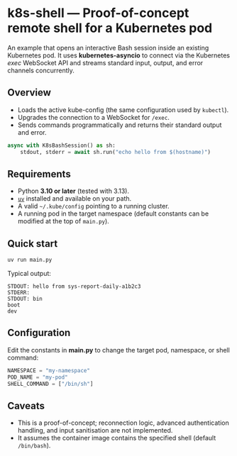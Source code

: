 # k8s-shell — Proof-of-concept remote shell for a Kubernetes pod

An example that opens an interactive Bash session inside an existing Kubernetes pod.
It uses **kubernetes-asyncio** to connect via the Kubernetes _exec_ WebSocket API and streams standard input, output, and error channels concurrently.

## Overview

- Loads the active kube-config (the same configuration used by `kubectl`).
- Upgrades the connection to a WebSocket for `/exec`.
- Sends commands programmatically and returns their standard output and error.

```python
async with K8sBashSession() as sh:
    stdout, stderr = await sh.run("echo hello from $(hostname)")
```

## Requirements

- Python **3.10 or later** (tested with 3.13).
- [`uv`](https://github.com/astral-sh/uv) installed and available on your path.
- A valid `~/.kube/config` pointing to a running cluster.
- A running pod in the target namespace (default constants can be modified at the top of `main.py`).

## Quick start

```bash
uv run main.py
```

Typical output:

```text
STDOUT: hello from sys-report-daily-a1b2c3
STDERR:
STDOUT: bin
boot
dev
```

## Configuration

Edit the constants in **main.py** to change the target pod, namespace, or shell command:

```python
NAMESPACE = "my-namespace"
POD_NAME = "my-pod"
SHELL_COMMAND = ["/bin/sh"]
```

## Caveats

- This is a proof-of-concept; reconnection logic, advanced authentication handling, and input sanitisation are not implemented.
- It assumes the container image contains the specified shell (default `/bin/bash`).

